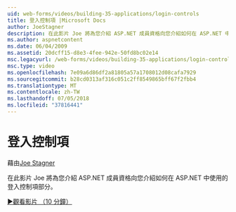 ```yaml
---
uid: web-forms/videos/building-35-applications/login-controls
title: 登入控制項 |Microsoft Docs
author: JoeStagner
description: 在此影片 Joe 將為您介紹 ASP.NET 成員資格向您介紹如何在 ASP.NET 中使用的登入控制項部分。
ms.author: aspnetcontent
ms.date: 06/04/2009
ms.assetid: 20dcff15-d8e3-4fee-942e-50fd8bc02e14
msc.legacyurl: /web-forms/videos/building-35-applications/login-controls
msc.type: video
ms.openlocfilehash: 7e09a6d86df2a81805a57a1708012d08cafa7929
ms.sourcegitcommit: b28cd0313af316c051c2ff8549865bff67f2fbb4
ms.translationtype: MT
ms.contentlocale: zh-TW
ms.lasthandoff: 07/05/2018
ms.locfileid: "37816441"
---
```

<a name="login-controls"></a>登入控制項
====================
藉由[Joe Stagner](https://github.com/JoeStagner)

在此影片 Joe 將為您介紹 ASP.NET 成員資格向您介紹如何在 ASP.NET 中使用的登入控制項部分。

[&#9654;觀看影片 （10 分鐘）](https://channel9.msdn.com/Blogs/ASP-NET-Site-Videos/login-controls)
